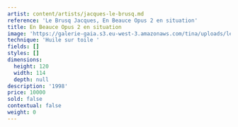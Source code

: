 ```yaml
---
artist: content/artists/jacques-le-brusq.md
reference: 'Le Brusq Jacques, En Beauce Opus 2 en situation'
title: En Beauce Opus 2 en situation
image: 'https://galerie-gaia.s3.eu-west-3.amazonaws.com/tina/uploads/le-brusq-jacques/20211110_150930.jpg'
technique: 'Huile sur toile '
fields: []
styles: []
dimensions:
  height: 120
  width: 114
  depth: null
description: '1998'
price: 10000
sold: false
contextual: false
weight: 0
---
```


